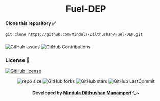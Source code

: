 <div align="center">

# Fuel-DEP
</div>

#### Clone this repository ✅
```md
git clone https://github.com/Mindula-Dilthushan/Fuel-DEP.git
```
###

![GitHub issues](https://img.shields.io/github/issues/Mindula-Dilthushan/Fuel-DEP?&labelColor=black&color=eb3b5a&label=Issues&logo=issues&logoColor=black&style=for-the-badge)
![GitHub Contributions](https://img.shields.io/github/contributors/Mindula-Dilthushan/Fuel-DEP?&labelColor=black&color=8854d0&style=for-the-badge)

### License 📝
[![GitHub license](https://img.shields.io/github/license/Mindula-Dilthushan/Fuel-DEP?&labelColor=black&color=3867d6&style=for-the-badge)](https://github.com/Mindula-Dilthushan/Fuel-DEP/blob/master/LICENSE)


<div align="center">

![repo size](https://img.shields.io/github/repo-size/Mindula-Dilthushan/Fuel-DEP?label=Repo%20Size&style=for-the-badge&labelColor=black&color=20bf6b)
![GitHub forks](https://img.shields.io/github/forks/Mindula-Dilthushan/Fuel-DEP?&labelColor=black&color=0fb9b1&style=for-the-badge)
![GitHub stars](https://img.shields.io/github/stars/Mindula-Dilthushan/Fuel-DEP?&labelColor=black&color=f7b731&style=for-the-badge)
![GitHub LastCommit](https://img.shields.io/github/last-commit/Mindula-Dilthushan/Fuel-DEP?logo=github&labelColor=black&color=d1d8e0&style=for-the-badge)

</div>

<div align="center"> 

#### Developed by [Mindula Dilthushan Manamperi](http://minduladilthushan.netlify.app/) ^_~
</div>
